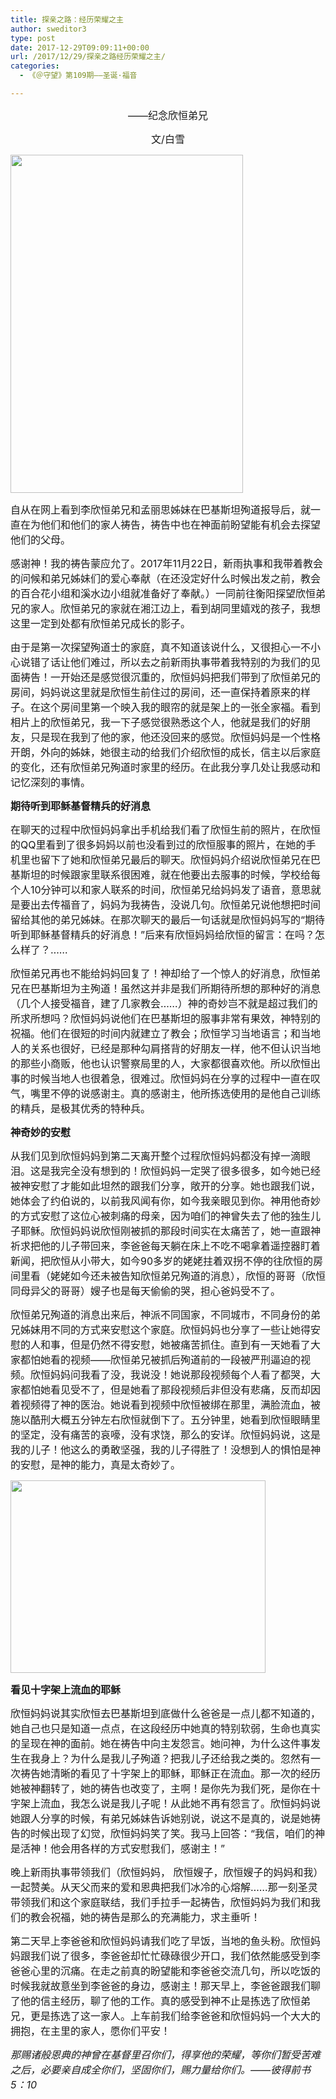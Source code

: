```yaml
---
title: 探亲之路：经历荣耀之主
author: sweditor3
type: post
date: 2017-12-29T09:09:11+00:00
url: /2017/12/29/探亲之路经历荣耀之主/
categories:
  - 《＠守望》第109期——圣诞·福音

---
```

<p style="text-align: center;">
  <span style="font-size: 12pt;">——纪念欣恒弟兄</span>
</p>

<p style="text-align: center;">
  <span style="font-size: 12pt;">文/白雪</span>
</p>

<img class="aligncenter  wp-image-16219" src="http://t5.shwchurch.org/wp-content/uploads/2017/12/微信图片_20171229160159.jpg" alt="" width="372" height="541" />

<span style="font-size: 12pt;">自从在网上看到李欣恒弟兄和孟丽思姊妹在巴基斯坦殉道报导后，就一直在为他们和他们的家人祷告，祷告中也在神面前盼望能有机会去探望他们的父母。</span>

<span style="font-size: 12pt;">感谢神！我的祷告蒙应允了。2017年11月22日，新雨执事和我带着教会的问候和弟兄姊妹们的爱心奉献（在还没定好什么时候出发之前，教会的百合花小组和溪水边小组就准备好了奉献。）一同前往衡阳探望欣恒弟兄的家人。欣恒弟兄的家就在湘江边上，看到胡同里嬉戏的孩子，我想这里一定到处都有欣恒弟兄成长的影子。</span>

<span style="font-size: 12pt;">由于是第一次探望殉道士的家庭，真不知道该说什么，又很担心一不小心说错了话让他们难过，所以去之前新雨执事带着我特别的为我们的见面祷告！一开始还是感觉很沉重的，欣恒妈妈把我们带到了欣恒弟兄的房间，妈妈说这里就是欣恒生前住过的房间，还一直保持着原来的样子。在这个房间里第一个映入我的眼帘的就是架上的一张全家福。看到相片上的欣恒弟兄，我一下子感觉很熟悉这个人，他就是我们的好朋友，只是现在我到了他的家，他还没回来的感觉。欣恒妈妈是一个性格开朗，外向的姊妹，她很主动的给我们介绍欣恒的成长，信主以后家庭的变化，还有欣恒弟兄殉道时家里的经历。在此我分享几处让我感动和记忆深刻的事情。</span>

<span style="font-size: 12pt;"><strong>期待听到耶稣基督精兵的好消息</strong></span>

<span style="font-size: 12pt;">在聊天的过程中欣恒妈妈拿出手机给我们看了欣恒生前的照片，在欣恒的QQ里看到了很多妈妈以前也没看到过的欣恒服事的照片，在她的手机里也留下了她和欣恒弟兄最后的聊天。欣恒妈妈介绍说欣恒弟兄在巴基斯坦的时候跟家里联系很困难，就在他要出去服事的时候，学校给每个人10分钟可以和家人联系的时间，欣恒弟兄给妈妈发了语音，意思就是要出去传福音了，妈妈为我祷告，没说几句。欣恒弟兄说他想把时间留给其他的弟兄姊妹。在那次聊天的最后一句话就是欣恒妈妈写的“期待听到耶稣基督精兵的好消息！”后来有欣恒妈妈给欣恒的留言：在吗？怎么样了？……</span>

<span style="font-size: 12pt;">欣恒弟兄再也不能给妈妈回复了！神却给了一个惊人的好消息，欣恒弟兄在巴基斯坦为主殉道！虽然这并非是我们所期待所想的那种好的消息（几个人接受福音，建了几家教会……）神的奇妙岂不就是超过我们的所求所想吗？欣恒妈妈说他们在巴基斯坦的服事非常有果效，神特别的祝福。他们在很短的时间内就建立了教会；欣恒学习当地语言；和当地人的关系也很好，已经是那种勾肩搭背的好朋友一样，他不但认识当地的那些小商贩，他也认识警察局里的人，大家都很喜欢他。所以欣恒出事的时候当地人也很着急，很难过。欣恒妈妈在分享的过程中一直在叹气，嘴里不停的说感谢主。真的感谢主，他所拣选使用的是他自己训练的精兵，是极其优秀的特种兵。</span>

<span style="font-size: 12pt;"><strong>神奇妙的安慰</strong></span>

<span style="font-size: 12pt;">从我们见到欣恒妈妈到第二天离开整个过程欣恒妈妈都没有掉一滴眼泪。这是我完全没有想到的！欣恒妈妈一定哭了很多很多，如今她已经被神安慰了才能如此坦然的跟我们分享，敞开的分享。她也跟我们说，她体会了约伯说的，以前我风闻有你，如今我亲眼见到你。神用他奇妙的方式安慰了这位心被刺痛的母亲，因为咱们的神曾失去了他的独生儿子耶稣。欣恒妈妈说欣恒刚被抓的那段时间实在太痛苦了，她一直跟神祈求把他的儿子带回来，李爸爸每天躺在床上不吃不喝拿着遥控器盯着新闻，把欣恒从小带大，如今90多岁的姥姥拄着双拐不停的往欣恒的房间里看（姥姥如今还未被告知欣恒弟兄殉道的消息），欣恒的哥哥（欣恒同母异父的哥哥）嫂子也是每天偷偷的哭，担心爸妈受不了。</span>

<span style="font-size: 12pt;">欣恒弟兄殉道的消息出来后，神派不同国家，不同城市，不同身份的弟兄姊妹用不同的方式来安慰这个家庭。欣恒妈妈也分享了一些让她得安慰的人和事，但是仍然不得安慰，她被痛苦抓住。直到有一天她看了大家都怕她看的视频——欣恒弟兄被抓后殉道前的一段被严刑逼迫的视频。欣恒妈妈问我看了没，我说没！她说那段视频每个人看了都哭，大家都怕她看见受不了，但是她看了那段视频后非但没有悲痛，反而却因着视频得了神的医治。她说看到视频中欣恒被绑在那里，满脸流血，被施以酷刑大概五分钟左右欣恒就倒下了。五分钟里，她看到欣恒眼睛里的坚定，没有痛苦的哀嚎，没有求饶，那么的安详。欣恒妈妈说，这是我的儿子！他这么的勇敢坚强，我的儿子得胜了！没想到人的惧怕是神的安慰，是神的能力，真是太奇妙了。</span>

<img class="aligncenter wp-image-16220" src="http://t5.shwchurch.org/wp-content/uploads/2017/12/微信图片_20171229160203.jpg" alt="" width="408" height="308" />

<span style="font-size: 12pt;"><strong>看见十字架上流血的耶稣</strong></span>

<span style="font-size: 12pt;">欣恒妈妈说其实欣恒去巴基斯坦到底做什么爸爸是一点儿都不知道的，她自己也只是知道一点点，在这段经历中她真的特别软弱，生命也真实的呈现在神的面前。她在祷告中向主发怨言。她问神，为什么这件事发生在我身上？为什么是我儿子殉道？把我儿子还给我之类的。忽然有一次祷告她清晰的看见了十字架上的耶稣，耶稣正在流血。那一次的经历她被神翻转了，她的祷告也改变了，主啊！是你先为我们死，是你在十字架上流血，我怎么说是我儿子呢！从此她不再有怨言了。欣恒妈妈说她跟人分享的时候，有弟兄姊妹告诉她别说，说这不是真的，说是她祷告的时候出现了幻觉，欣恒妈妈笑了笑。我马上回答：“我信，咱们的神是活神！他会用各样的方式安慰我们，感谢主！”</span>

<span style="font-size: 12pt;">晚上新雨执事带领我们（欣恒妈妈， 欣恒嫂子，欣恒嫂子的妈妈和我）一起赞美。从天父而来的爱和恩典把我们冰冷的心熔解……那一刻圣灵带领我们和这个家庭联结，我们手拉手一起祷告，欣恒妈妈为我们和我们的教会祝福，她的祷告是那么的充满能力，求主垂听！</span>

<span style="font-size: 12pt;">第二天早上李爸爸和欣恒妈妈请我们吃了早饭，当地的鱼头粉。欣恒妈妈跟我们说了很多，李爸爸却忙忙碌碌很少开口，我们依然能感受到李爸爸心里的沉痛。在走之前真的盼望能和李爸爸交流几句，所以吃饭的时候我就故意坐到李爸爸的身边，感谢主！那天早上，李爸爸跟我们聊了他的信主经历，聊了他的工作。真的感受到神不止是拣选了欣恒弟兄，更是拣选了这一家人。上车前我们给李爸爸和欣恒妈妈一个大大的拥抱，在主里的家人，愿你们平安！</span>

<span style="font-size: 12pt;"><em>那赐诸般恩典的神曾在基督里召你们，得享他的荣耀，等你们暂受苦难之后，必要亲自成全你们，坚固你们，赐力量给你们。——彼得前书5：10</em></span>